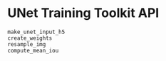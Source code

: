 # UNet Training Toolkit API


```@docs
make_unet_input_h5
create_weights
resample_img
compute_mean_iou
```

